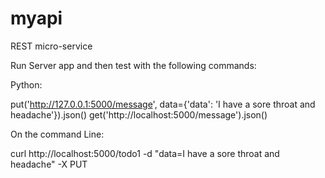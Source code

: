 # myapi

REST micro-service

Run Server app and then test with the following commands:

Python:

put('http://127.0.0.1:5000/message', data={'data': 'I have a sore throat and headache'}).json() get('http://localhost:5000/message').json()

On the command Line:

curl http://localhost:5000/todo1 -d "data=I have a sore throat and headache" -X PUT
